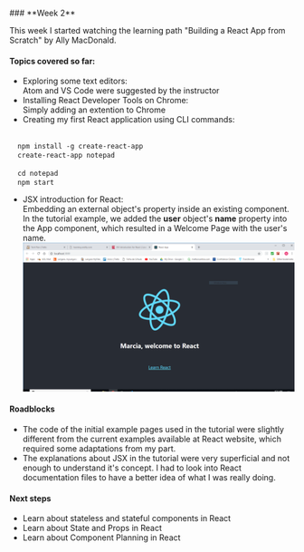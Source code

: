 <br>
### **Week 2**

This week I started watching the learning path "Building a React App from Scratch" by Ally MacDonald.

#### Topics covered so far:
- Exploring some text editors: <br> Atom and VS Code were suggested by the instructor
- Installing React Developer Tools on Chrome: <br> Simply adding an extention to Chrome
- Creating my first React application using CLI commands:

```

  npm install -g create-react-app
  create-react-app notepad

  cd notepad
  npm start

```

* JSX introduction for React: <br>Embedding an external object's property inside an existing component. In the tutorial example, we added the **user** object's **name** property into the App component, which resulted in a Welcome Page with the user's name. 
![JSX](../images/JSX.PNG)

#### Roadblocks
- The code of the initial example pages used in the tutorial were slightly different from the current examples available at React website, which required some adaptations from my part.
- The explanations about JSX in the tutorial were very superficial and not enough to understand it's concept. I had to look into React documentation files to have a better idea of what I was really doing.

#### Next steps
- Learn about stateless and stateful components in React
- Learn about State and Props in React
- Learn about Component Planning in React
